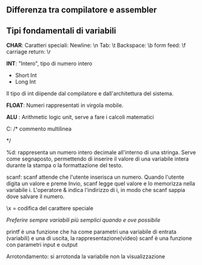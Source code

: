## Differenza tra compilatore e assembler



## Tipi fondamentali di variabili

**CHAR**: 
Caratteri speciali: 
Newline: \n 
Tab: \t
Backspace: \b
form feed: \f
carriage return: \r

**INT**: "Intero", tipo di numero intero
- Short Int 
- Long Int

Il tipo di int diipende dal compilatore e dall'architettura del sistema.

**FLOAT**: Numeri rappresentati in virgola mobile. 

**ALU** : Arithmetic logic unit, serve a fare i calcoli matematici 

C: /*
commento multilinea

*/

%d: rappresenta un numero intero decimale all'interno di una stringa. Serve come segnaposto, permettendo di inserire il valore di una variabile intera durante la stampa o la formattazione del testo.

scanf: scanf attende che l'utente inserisca un numero. Quando l'utente digita un valore e preme Invio, scanf legge quel valore e lo memorizza nella variabile i. L'operatore & indica l'indirizzo di i, in modo che scanf sappia dove salvare il numero.

\x = codifica del carattere speciale

*Preferire sempre variabili più semplici quando e ove possibile*

printf è una funzione che ha come parametri una variabile di entrata (variabili) e una di uscita, la rappresentazione(video)
scanf è una funzione con parametri input e output


Arrotondamento: si arrotonda la variabile non la visualizzazione
